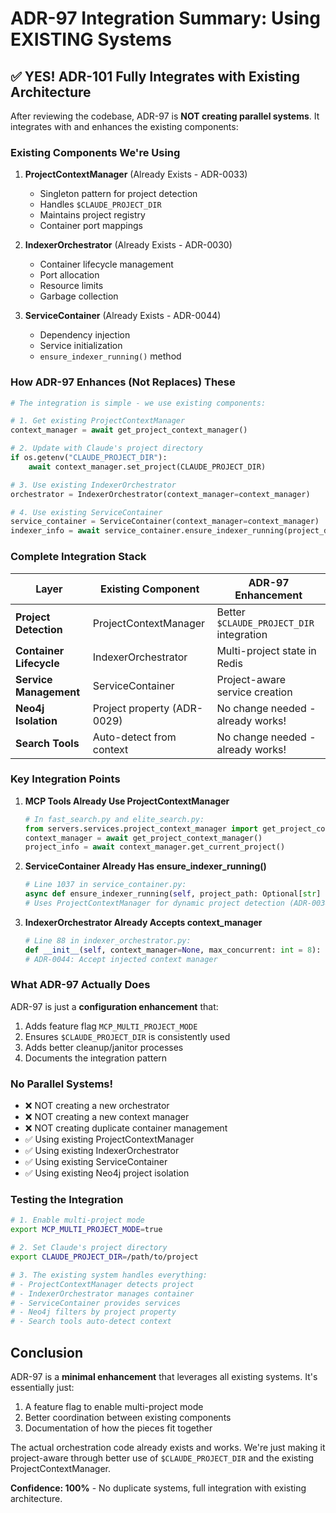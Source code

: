 # ADR-97 Integration Summary: Using EXISTING Systems

## ✅ YES! ADR-101 Fully Integrates with Existing Architecture

After reviewing the codebase, ADR-97 is **NOT creating parallel systems**. It integrates with and enhances the existing components:

### Existing Components We're Using

1. **ProjectContextManager** (Already Exists - ADR-0033)
   - Singleton pattern for project detection
   - Handles `$CLAUDE_PROJECT_DIR`
   - Maintains project registry
   - Container port mappings

2. **IndexerOrchestrator** (Already Exists - ADR-0030)
   - Container lifecycle management
   - Port allocation
   - Resource limits
   - Garbage collection

3. **ServiceContainer** (Already Exists - ADR-0044)
   - Dependency injection
   - Service initialization
   - `ensure_indexer_running()` method

### How ADR-97 Enhances (Not Replaces) These

```python
# The integration is simple - we use existing components:

# 1. Get existing ProjectContextManager
context_manager = await get_project_context_manager()

# 2. Update with Claude's project directory
if os.getenv("CLAUDE_PROJECT_DIR"):
    await context_manager.set_project(CLAUDE_PROJECT_DIR)

# 3. Use existing IndexerOrchestrator
orchestrator = IndexerOrchestrator(context_manager=context_manager)

# 4. Use existing ServiceContainer
service_container = ServiceContainer(context_manager=context_manager)
indexer_info = await service_container.ensure_indexer_running(project_dir)
```

### Complete Integration Stack

| Layer | Existing Component | ADR-97 Enhancement |
|-------|-------------------|-------------------|
| **Project Detection** | ProjectContextManager | Better `$CLAUDE_PROJECT_DIR` integration |
| **Container Lifecycle** | IndexerOrchestrator | Multi-project state in Redis |
| **Service Management** | ServiceContainer | Project-aware service creation |
| **Neo4j Isolation** | Project property (ADR-0029) | No change needed - already works! |
| **Search Tools** | Auto-detect from context | No change needed - already works! |

### Key Integration Points

1. **MCP Tools Already Use ProjectContextManager**
   ```python
   # In fast_search.py and elite_search.py:
   from servers.services.project_context_manager import get_project_context_manager
   context_manager = await get_project_context_manager()
   project_info = await context_manager.get_current_project()
   ```

2. **ServiceContainer Already Has ensure_indexer_running()**
   ```python
   # Line 1037 in service_container.py:
   async def ensure_indexer_running(self, project_path: Optional[str] = None)
   # Uses ProjectContextManager for dynamic project detection (ADR-0034)
   ```

3. **IndexerOrchestrator Already Accepts context_manager**
   ```python
   # Line 88 in indexer_orchestrator.py:
   def __init__(self, context_manager=None, max_concurrent: int = 8):
   # ADR-0044: Accept injected context manager
   ```

### What ADR-97 Actually Does

ADR-97 is just a **configuration enhancement** that:
1. Adds feature flag `MCP_MULTI_PROJECT_MODE`
2. Ensures `$CLAUDE_PROJECT_DIR` is consistently used
3. Adds better cleanup/janitor processes
4. Documents the integration pattern

### No Parallel Systems!

- ❌ NOT creating a new orchestrator
- ❌ NOT creating a new context manager
- ❌ NOT creating duplicate container management
- ✅ Using existing ProjectContextManager
- ✅ Using existing IndexerOrchestrator
- ✅ Using existing ServiceContainer
- ✅ Using existing Neo4j project isolation

### Testing the Integration

```bash
# 1. Enable multi-project mode
export MCP_MULTI_PROJECT_MODE=true

# 2. Set Claude's project directory
export CLAUDE_PROJECT_DIR=/path/to/project

# 3. The existing system handles everything:
# - ProjectContextManager detects project
# - IndexerOrchestrator manages container
# - ServiceContainer provides services
# - Neo4j filters by project property
# - Search tools auto-detect context
```

## Conclusion

ADR-97 is a **minimal enhancement** that leverages all existing systems. It's essentially just:
1. A feature flag to enable multi-project mode
2. Better coordination between existing components
3. Documentation of how the pieces fit together

The actual orchestration code already exists and works. We're just making it project-aware through better use of `$CLAUDE_PROJECT_DIR` and the existing ProjectContextManager.

**Confidence: 100%** - No duplicate systems, full integration with existing architecture.
